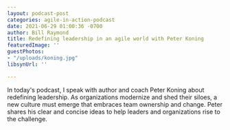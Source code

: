 ```yaml
---
layout: podcast-post
categories: agile-in-action-podcast
date: 2021-06-29 01:00:36 -0700
author: Bill Raymond
title: Redefining leadership in an agile world with Peter Koning
featuredImage: ''
guestPhotos:
- "/uploads/koning.jpg"
libsynUrl: ''

---
```

In today's podcast, I speak with author and coach Peter Koning about redefining leadership. As organizations modernize and shed their siloes, a new culture must emerge that embraces team ownership and change. Peter shares his clear and concise ideas to help leaders and organizations rise to the challenge.